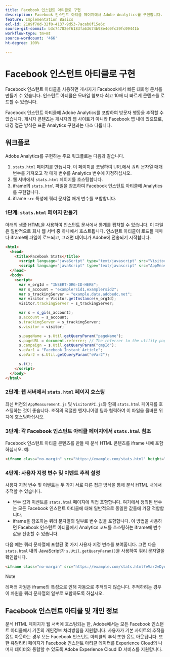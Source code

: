 ```yaml
---
title: Facebook 인스턴트 아티클로 구현
description: Facebook 인스턴트 아티클 페이지에서 Adobe Analytics를 구현합니다.
feature: Implementation Basics
exl-id: 2189f70d-32f0-4137-9d53-7acab0f15e6c
source-git-commit: b3c74782ef6183fa63674b98e4c0fc39fc09441b
workflow-type: tm+mt
source-wordcount: '466'
ht-degree: 100%

---
```


# Facebook 인스턴트 아티클로 구현

Facebook 인스턴트 아티클을 사용하면 게시자가 Facebook에서 빠른 대화형 문서를 만들기 수 있습니다. 인스턴트 아티클은 모바일 웹보다 최고 10배 더 빠르게 콘텐츠를 로드할 수 있습니다.

Facebook 인스턴트 아티클에 Adobe Analytics를 포함하여 방문자 행동을 추적할 수 있습니다. 게시자 콘텐츠는 게시자의 웹 사이트가 아니라 Facebook 앱 내에 있으므로, 태깅 접근 방식은 표준 Analytics 구현과는 다소 다릅니다.

## 워크플로

Adobe Analytics를 구현하는 주요 워크플로는 다음과 같습니다.

1. `stats.html` 페이지를 만듭니다. 이 페이지를 코딩하여 URL에서 쿼리 문자열 매개 변수를 가져오고 각 매개 변수를 Analytics 변수에 지정하십시오.
1. 웹 서버에서 `stats.html` 페이지를 호스팅합니다.
1. iframe의 `stats.html` 파일을 참조하여 Facebook 인스턴트 아티클에 Analytics를 구현합니다.
1. iframe `src` 특성에 쿼리 문자열 매개 변수를 포함합니다.

### 1단계: `stats.html` 페이지 만들기

아래의 샘플 HTML을 사용하여 인스턴트 문서에서 통계를 캡처할 수 있습니다. 이 파일은 일반적으로 회사 웹 서버 중 하나에서 호스트됩니다. 인스턴트 아티클이 로드될 때마다 iframe에 파일이 로드되고, 그러면 데이터가 Adobe에 전송되기 시작합니다.

```html
<html>
  <head>
    <title>Facebook Stats</title>
      <script language="javaScript" type="text/javascript" src="VisitorAPI.js"></script>
      <script language="javaScript" type="text/javascript" src="AppMeasurement.js"></script>
  </head>
  <body>
    <script>
      var v_orgId = "INSERT-ORG-ID-HERE";
      var s_account = "examplersid1,examplersid2";
      var s_trackingServer = "example.data.adobedc.net";
      var visitor = Visitor.getInstance(v_orgId);
      visitor.trackingServer = s_trackingServer;

      var s = s_gi(s_account);
      s.account = s_account;
      s.trackingServer = s_trackingServer;
      s.visitor = visitor;

      s.pageName = s.Util.getQueryParam("pageName");
      s.pageURL = document.referrer; // The referrer to the utility page is the parent frame
      s.campaign = s.Util.getQueryParam("cmpId");
      s.eVar1 = "Facebook Instant Article";
      s.eVar2 = s.Util.getQueryParam("eVar2");

      s.t();
    </script>
  </body>
</html>
```

### 2단계: 웹 서버에서 `stats.html` 페이지 호스팅

최신 버전의 `AppMeasurement.js` 및 `VisitorAPI.js`와 함께 `stats.html` 페이지를 호스팅하는 것이 좋습니다. 조직의 적절한 엔지니어링 팀과 협력하여 이 파일을 올바른 위치에 호스팅하십시오.

### 3단계: 각 Facebook 인스턴트 아티클 페이지에서 `stats.html` 참조

Facebook 인스턴트 아티클 콘텐츠를 만들 때 분석 HTML 콘텐츠를 iframe 내에 포함하십시오. 예:

```html
<iframe class="no-margin" src="https://example.com/stats.html" height="0"></iframe>
```

### 4단계: 사용자 지정 변수 및 이벤트 추적 설정

사용자 지정 변수 및 이벤트는 두 가지 서로 다른 접근 방식을 통해 분석 HTML 내에서 추적할 수 있습니다.

* 변수 값과 이벤트를 `stats.html` 페이지에 직접 포함합니다. 여기에서 정의된 변수는 모든 Facebook 인스턴트 아티클에 대해 일반적으로 동일한 값들에 가장 적합합니다.
* iframe을 참조하는 쿼리 문자열의 일부로 변수 값을 포함합니다. 이 방법을 사용하면 Facebook 인스턴트 아티클에서 Analytics 코드를 호스팅하는 iframe에 변수 값을 전송할 수 있습니다.

다음 예는 쿼리 문자열에 포함된 몇 가지 사용자 지정 변수를 보여줍니다. 그런 다음 `stats.html` 내의 JavaScript가 `s.Util.getQueryParam()`을 사용하여 쿼리 문자열을 확인합니다.

```html
<iframe class="no-margin" src="https://example.com/stats.html?eVar2=Dynamic%20article%20title&pageName=Example%20article%20name&cmpId=exampleID123" height="0"></iframe>
```

>[!NOTE]
>
>레퍼러 차원은 iframe의 특성으로 인해 자동으로 추적되지 않습니다. 추적하려는 경우 이 차원을 쿼리 문자열의 일부로 포함하도록 하십시오.

## Facebook 인스턴트 아티클 및 개인 정보

분석 HTML 페이지가 웹 서버에 호스팅되는 한, Adobe에서는 모든 Facebook 인스턴트 아티클에서 기존의 개인정보 처리방침을 지원합니다. 사용자가 기본 사이트의 추적을 옵트 아웃하는 경우 모든 Facebook 인스턴트 아티클의 추적 또한 옵트 아웃됩니다. 또한 유틸리티 페이지가 Facebook 인스턴트 아티클 데이터를 Experience Cloud의 나머지 데이터와 통합할 수 있도록 Adobe Experience Cloud ID 서비스를 지원합니다.
